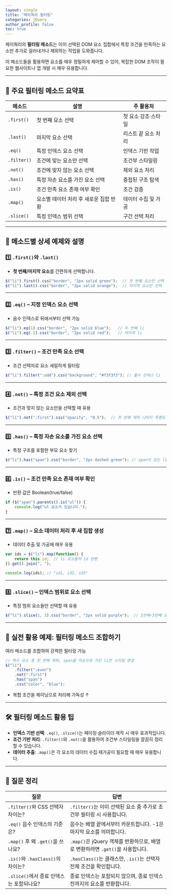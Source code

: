 ```yaml
---
layout: single
title: "제이쿼리 필터링"
categories: jQuery
author_profile: false
toc: true
---
```


제이쿼리의 **필터링 메소드**는 이미 선택된 DOM 요소 집합에서 특정 조건을 만족하는 요소만 추가로 걸러내거나 제외하는 작업을 도와줍니다.

이 메소드들을 활용하면 요소를 매우 정밀하게 제어할 수 있어, 복잡한 DOM 조작이 필요한 웹사이트나 앱 개발 시 매우 유용합니다.

------

## 🔹 주요 필터링 메소드 요약표

| 메소드      | 설명                                   | 주 활용처           |
| ----------- | -------------------------------------- | ------------------- |
| `.first()`  | 첫 번째 요소 선택                      | 첫 요소 강조·스타일 |
| `.last()`   | 마지막 요소 선택                       | 리스트 끝 요소 처리 |
| `.eq()`     | 특정 인덱스 요소 선택                  | 인덱스 기반 작업    |
| `.filter()` | 조건에 맞는 요소만 선택                | 조건부 스타일링     |
| `.not()`    | 조건에 맞지 않는 요소 선택             | 제외 요소 처리      |
| `.has()`    | 특정 자손 요소를 가진 요소 선택        | 중첩된 구조 탐색    |
| `.is()`     | 조건 만족 요소 존재 여부 확인          | 조건 검증           |
| `.map()`    | 요소별 데이터 처리 후 새로운 집합 반환 | 데이터 수집 및 가공 |
| `.slice()`  | 특정 인덱스 범위 선택                  | 구간 선택 처리      |

------

## 🔸 메소드별 상세 예제와 설명

### 1️⃣ `.first()`와 `.last()`

- **첫 번째/마지막 요소**를 간편하게 선택합니다.

```jsx
$("li").first().css("border", "2px solid green");  // 첫 번째 요소만 선택
$("li").last().css("border", "2px solid orange");  // 마지막 요소만 선택
```

------

### 2️⃣ `.eq()` – 지정 인덱스 요소 선택

- 음수 인덱스로 뒤에서부터 선택 가능

```jsx
$("li").eq(1).css("border", "2px solid blue");   // 두 번째 li
$("li").eq(-1).css("border", "2px solid red");   // 마지막 li
```

------

### 3️⃣ `.filter()` – 조건 만족 요소 선택

- 조건 선택자로 요소 세밀하게 필터링

```jsx
$("li").filter(":odd").css("background", "#f3f3f3"); // 홀수 인덱스 li
```

------

### 4️⃣ `.not()` – 특정 조건 요소 제외 선택

- 조건과 맞지 않는 요소만을 선택할 때 유용

```jsx
$("li").not(":first").css("opacity", "0.5");  // 첫 번째 제외 나머지 투명도 조정
```

------

### 5️⃣ `.has()` – 특정 자손 요소를 가진 요소 선택

- 특정 구조를 포함한 부모 요소 찾기

```jsx
$("li").has("span").css("border", "2px dashed green"); // span이 있는 li만
```

------

### 6️⃣ `.is()` – 조건 만족 요소 존재 여부 확인

- 반환 값은 Boolean(true/false)

```jsx
if ($("span").parents().is("ul")) {
    console.log("ul 요소가 있습니다.");
}
```

------

### 7️⃣ `.map()` – 요소 데이터 처리 후 새 집합 생성

- 데이터 추출 및 가공에 매우 유용

```jsx
var ids = $("li").map(function() {
    return this.id;  // li 요소들의 id 반환
}).get().join(", ");

console.log(ids); // "id1, id2, id3"
```

------

### 8️⃣ `.slice()` – 인덱스 범위로 요소 선택

- 특정 범위 요소들만 선택할 때 유용

```jsx
$("li").slice(1, 3).css("border", "2px solid purple");  // 2번째~3번째 요소만
```

------

## 🚩 실전 활용 예제: 필터링 메소드 조합하기

여러 메소드를 조합하여 강력한 필터링 가능

```jsx
// 짝수 요소 중 첫 번째 제외, span을 자손으로 가진 li만 스타일 변경
$("li")
    .filter(":even")
    .not(":first")
    .has("span")
    .css("color", "blue");
```

- 복합 조건을 체이닝으로 처리해 가독성 ↑

------

## 🛠️ 필터링 메소드 활용 팁

- **인덱스 기반 선택**: `.eq()`, `.slice()`는 페이징·슬라이더 제작 시 매우 효과적입니다.
- **조건 기반 처리**: `.filter()`와 `.not()`을 활용하여 조건부 스타일링을 깔끔히 정리할 수 있습니다.
- **데이터 추출**: `.map()`은 각 요소의 데이터 수집·재가공이 필요할 때 매우 유용합니다.

------

## 📌 질문 정리

| 질문                                     | 답변                                                         |
| ---------------------------------------- | ------------------------------------------------------------ |
| `.filter()`와 CSS 선택자 차이는?         | `.filter()`는 이미 선택된 요소 중 추가로 조건부 필터링 시 사용합니다. |
| `.eq()` 음수 인덱스의 기준은?            | 음수는 배열 끝에서부터 카운트합니다. -1은 마지막 요소를 의미합니다. |
| `.map()` 후 왜 `.get()`을 쓰나요?        | `.map()`은 jQuery 객체를 반환하므로, 배열로 변환하려면 `.get()`을 사용합니다. |
| `.is()`와 `.hasClass()`의 차이는?        | `.hasClass()`는 클래스만, `.is()`는 선택자 전체 조건을 확인합니다. |
| `.slice()`에서 종료 인덱스는 포함되나요? | 종료 인덱스는 포함되지 않으며, 종료 인덱스 전까지의 요소를 반환합니다. |
